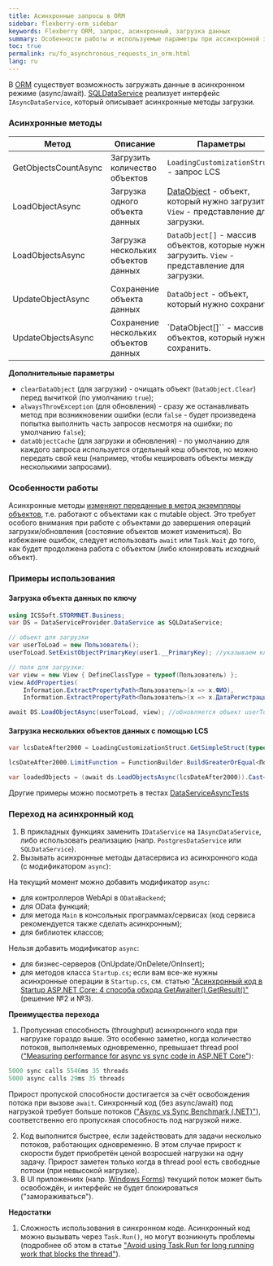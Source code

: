 ```yaml
---
title: Асинхронные запросы в ORM
sidebar: flexberry-orm_sidebar
keywords: Flexberry ORM, запрос, асинхронный, загрузка данных
summary: Особенности работы и используемые параметры при ассинхронной загрузке данных
toc: true
permalink: ru/fo_asynchronous_requests_in_orm.html
lang: ru
---
```


В [ORM](fo_flexberry-orm.html) существует возможность загружать данные в асинхронном режиме (async/await). [SQLDataService](fo_data-service.html) реализует интерфейс `IAsyncDataService`, который описывает асинхронные методы загрузки.

### Асинхронные методы

| Метод                | Описание                              | Параметры                                                                                   |
| -------------------- | ------------------------------------- | ------------------------------------------------------------------------------------------- |
| GetObjectsCountAsync | Загрузить количество объектов         | `LoadingCustomizationStruct` - запрос LCS                                                     |
| LoadObjectAsync      | Загрузка одного объекта данных        | [DataObject](fo_data-object.html) - объект, который нужно загрузить. `View` - представление для загрузки.            |
| LoadObjectsAsync     | Загрузка нескольких объектов данных   | `DataObject[]` - массив объектов, которые нужно загрузить. `View` - представление для загрузки. |
| UpdateObjectAsync    | Сохранение объекта данных             | `DataObject` - объект, который нужно сохранить.                                               |
| UpdateObjectsAsync   | Сохранение нескольких объектов данных | `DataObject[]`` - массив объектов, который нужно сохранить.                                    |

__Дополнительные параметры__

- `clearDataObject` (для загрузки) - очищать объект (`DataObject.Clear`) перед вычиткой (по умолчанию `true`);
- `alwaysThrowException` (для обновления) - сразу же останавливать метод при возникновении ошибки (если `false` - будет произведена попытка выполнить часть запросов несмотря на ошибки; по умолчанию `false`);
- `dataObjectCache` (для загрузки и обновления) - по умолчанию для каждого запроса используется отдельный кеш объектов, но можно передать свой кеш (например, чтобы кешировать объекты между несколькими запросами).

### Особенности работы

Асинхронные методы <u>изменяют переданные в метод экземпляры объектов</u>, т.е. работают с объектами как с mutable object. Это требует особого внимания при работе с объектами до завершения операций загрузки/обновления (состояние объектов может измениться). Во избежание ошибок, следует использовать `await` или `Task.Wait` до того, как будет продолжена работа с объектом (либо клонировать исходный объект).

### Примеры использования

#### Загрузка объекта данных по ключу

```csharp
using ICSSoft.STORMNET.Business;
var DS = DataServiceProvider.DataService as SQLDataService;

// объект для загрузки
var userToLoad = new Пользователь();
userToLoad.SetExistObjectPrimaryKey(user1.__PrimaryKey); //указываем ключ существующего объекта

// поля для загрузки:
var view = new View { DefineClassType = typeof(Пользователь) };
view.AddProperties(
	Information.ExtractPropertyPath<Пользователь>(x => x.ФИО),
	Information.ExtractPropertyPath<Пользователь>(x => x.ДатаРегистрации));

await DS.LoadObjectAsync(userToLoad, view); //обновляется объект userToLoad (догружаются указанные поля)
```

#### Загрузка нескольких объектов данных с помощью LCS

```csharp
var lcsDateAfter2000 = LoadingCustomizationStruct.GetSimpleStruct(typeof(Пользователь), view);

lcsDateAfter2000.LimitFunction = FunctionBuilder.BuildGreaterOrEqual<Пользователь>(x => x.ДатаРегистрации, new System.DateTime(2020, 01, 01)); // дата регистрации >= 01.01.2020

var loadedObjects = (await ds.LoadObjectsAsync(lcsDateAfter2000)).Cast<Пользователь>();
```

Другие примеры можно посмотреть в тестах [DataServiceAsyncTests](https://github.com/Flexberry/NewPlatform.Flexberry.ORM/blob/3ec3dc517469e6df519035d750a3da6c44a91bac/NewPlatform.Flexberry.ORM.IntegratedTests/ICSSoft.STORMNET.Business/DataServiceAsyncTests.cs)

### Переход на асинхронный код

1. В прикладных функциях заменить `IDataService` на `IAsyncDataService`, либо использовать реализацию (напр. `PostgresDataService` или `SQLDataService`).
2. Вызывать асинхронные методы датасервиса из асинхронного кода (с модификатором `async`):

На текущий момент можно добавить модификатор `async`:
- для контроллеров WebApi в `ODataBackend`;
- для OData функций;
- для метода `Main` в консольных программах/сервисах (код сервиса рекомендуется также сделать асинхронным);
- для библиотек классов;

Нельзя добавить модификатор `async`:
- для бизнес-серверов (OnUpdate/OnDelete/OnInsert);
- для методов класса `Startup.cs`; если вам все-же нужны асинхронные операции в `Startup.cs`, см. статью ["Асинхронный код в Startup ASP.NET Core: 4 способа обхода GetAwaiter().GetResult()"](https://habr.com/ru/company/dododev/blog/496300/) (решение №2 и №3).

__Преимущества перехода__

1. Пропускная способность (throughput) асинхронного кода при нагрузке гораздо выше. Это особенно заметно, когда количество потоков, выполняемых одновременно, превышает thread pool (["Measuring performance for async vs sync code in ASP.NET Core"](https://stackoverflow.com/a/62919974)):

```csharp
5000 sync calls 5546ms 35 threads
5000 async calls 29ms 35 threads
```

Прирост пропуской способности достигается за счёт освобождения потока при вызове `await`. Синхронный код (без async/await) под нагрузкой требует больше потоков (["Async vs Sync Benchmark (.NET)"](https://artemmikulich.medium.com/async-vs-sync-benchmark-net-f1e752a57755)), соответственно его пропускная способность под нагрузкой ниже.

2. Код выполнится быстрее, если задействовать для задачи несколько потоков, работающих одновременно. В этом случае прирост к скорости будет приобретён ценой возросшей нагрузки на одну задачу. Прирост заметен только когда в thread pool есть свободные потоки (при невысокой нагрузке).
3. В UI приложениях (напр. [Windows Forms](fw_landing_page.html)) текущий поток может быть освобождён, и интерфейс не будет блокироваться ("замораживаться").

__Недостатки__

1. Сложность использования в синхронном коде. Асинхронный код можно вызывать через `Task.Run()`, но могут возникнуть проблемы (подробнее об этом в статье ["Avoid using Task.Run for long running work that blocks the thread"](https://github.com/davidfowl/AspNetCoreDiagnosticScenarios/blob/master/AsyncGuidance.md#avoid-using-taskrun-for-long-running-work-that-blocks-the-thread)).